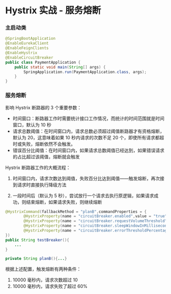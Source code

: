# Hystrix 实战 - 服务熔断

### 主启动类

```java
@SpringBootApplication
@EnableEurekaClient
@EnableFeignClients
@EnableHystrix
@EnableCircuitBreaker
public class PaymentApplication {
    public static void main(String[] args) {
        SpringApplication.run(PaymentApplication.class, args);
    }
}
```

### 服务熔断

影响 Hystrix 断路器的 3 个重要参数：

-   时间窗口：断路器工作时需要统计接口工作情况，而统计的时间范围就是时间窗口，默认为 10 秒
-   请求总数阈值：在时间窗口内，请求总数必须超过阈值断路器才有资格熔断，默认为 20，这意味着如果 10 秒内请求的次数不足 20 个，即使所有请求都超时或失败，熔断依然不会触发。
-   错误百分比阈值：在时间窗口内，如果请求总数阈值已经达到，如果错误请求的占比超过该阈值，熔断就会触发

Hystrix 断路器工作的大概流程：

1.   时间窗口内，请求次数达到阈值，失败百分比达到阈值——触发熔断，再次接到请求时直接执行降级方法

2.   一段时间后（默认为 5 秒），尝试放行一个请求去执行原逻辑，如果请求成功，则结束熔断，如果请求失败，则继续熔断

     

```java
@HystrixCommand(fallbackMethod = "planB",commandProperties = {
        @HystrixProperty(name = "circuitBreaker.enabled",value = "true"),
        @HystrixProperty(name = "circuitBreaker.requestVolumeThreshold",value = "10"), 
        @HystrixProperty(name = "circuitBreaker.sleepWindowInMilliseconds",value = "10000"),
        @HystrixProperty(name = "circuitBreaker.errorThresholdPercentage",value = "60"),
})
public String testBreaker(){
    ...
}

private String planB(){...}
```

根据上述配置，触发熔断有两种条件：

1.   10000 毫秒内，请求次数超过 10
2.   10000 毫秒内，请求失败了超过 60%
